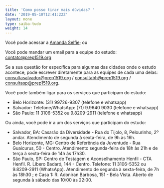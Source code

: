 ```yaml
---
title: 'Como posso tirar mais dúvidas? '
date: '2019-05-10T12:41:22Z'
layout: none
type: saiba-tudo
weight: 14
---
```

Você pode acessar a [Amanda Selfie](https://www.facebook.com/amandaselfie.bot/); ou

Você pode mandar um email para a equipe do estudo: contato@prep1519.org 

Se a sua questão for específica para algumas das cidades onde o estudo acontece, pode escrever diretamente para as equipes de cada uma delas: consultasalvador@prep1519.org  / consultabh@prep1519.org 
/ consultasp@prep1519.org.  

Você pode também ligar para os serviços que participam do estudo:

* Belo Horizonte: (31) 99726-9307 (telefone e whatsapp)
* Salvador: Telefone/WhatsApp: (71) 9.9640 9030 (telefone e whatsapp)
* São Paulo: 11 3106-5352 ou 9.8209-2911 (telefone e whatsapp)

Ou ainda, você pode ir a um dos serviços que participam do estudo:

* Salvador, BA: Casarão da Diversidade - Rua do Tijolo, 8, Pelourinho, 2º andar. Atendimento de segunda à sexta-feira, de 9h às 16h.
* Belo Horizonte, MG: Centro de Referência da Juventude - Rua Guaicurus, 50 - Centro. Atendimento segunda-feira de 18h às 21h e de terça à sexta-feira de 14h às 17h30.
* São Paulo, SP:
   Centro de Testagem e Aconselhamento Henfil - CTA Henfil. R. Líbero Badaró, 144 - Centro. Telefone: 11 3106-5352 ou 9.8209-2911 (WhatsApp). Atendimento de segunda à sexta-feira, de 7h às 18h30
  ; e Casa 1:  R. Adoniran Barbosa, 151 - Bela Vista. Aberto de segunda à sábado das 10:00 às 22:00.
